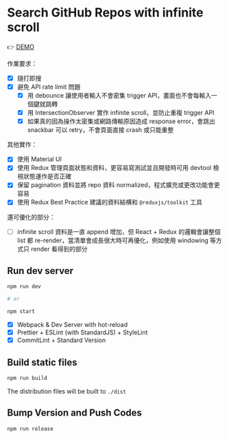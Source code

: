 # Search GitHub Repos with infinite scroll

👉 [DEMO](https://yucj.github.io/ls-github-repos/)

作業要求：

- [x] 隨打即搜
- [x] 避免 API rate limit 問題
  - [x] 用 debounce 讓使用者輸入不會密集 trigger API，畫面也不會每輸入一個鍵就跳轉
  - [x] 用 IntersectionObserver 實作 infinite scroll，並防止重複 trigger API
  - [x] 如果真的因為操作太密集或網路傳輸原因造成 response error，會跳出 snackbar 可以 retry，不會頁面直接 crash 或只能重整

其他實作：

- [x] 使用 Material UI
- [x] 使用 Redux 管理頁面狀態和資料，更容易寫測試並且開發時可用 devtool 檢視狀態運作是否正確
- [x] 保留 pagination 資料並將 repo 資料 normalized，程式擴充或更改功能會更容易
- [x] 使用 Redux Best Practice 建議的資料結構和 `@reduxjs/toolkit` 工具

還可優化的部分：

- [ ] infinite scroll 資料是一直 append 增加，但 React + Redux 的邏輯會讓整個 list 都 re-render，當清單會成長很大時可再優化，例如使用 windowing 等方式只 render 看得到的部分

## Run dev server

```bash
npm run dev

# or

npm start
```

- [x] Webpack & Dev Server with hot-reload
- [x] Prettier + ESLint (with StandardJS) + StyleLint
- [x] CommitLint + Standard Version

## Build static files

```bash
npm run build
```

The distribution files will be built to `./dist`

## Bump Version and Push Codes

```bash
npm run release
```
